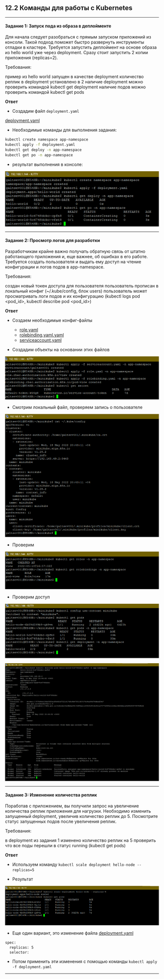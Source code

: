 ## 12.2 Команды для работы с Kubernetes

___
#### Задание 1: Запуск пода из образа в деплойменте
Для начала следует разобраться с прямым запуском приложений из консоли. Такой подход поможет быстро развернуть инструменты отладки в кластере. Требуется запустить деплоймент на основе образа из hello world уже через deployment. Сразу стоит запустить 2 копии приложения (replicas=2).

Требования:

пример из hello world запущен в качестве deployment
количество реплик в deployment установлено в 2
наличие deployment можно проверить командой kubectl get deployment
наличие подов можно проверить командой kubectl get pods

**Ответ**

+ Создадим файл `deployment.yaml`

[deployment.yaml](./file/deployment.yaml)

+ Необходимые команды для выполнения задания:
```bash
kubectl create namespace app-namespace
kubectl apply -f deployment.yaml
kubectl get deploy -n app-namespace
kubectl get po -n app-namespace
```
+ результат выполнения в консоле:

![img.png](./img/1.png)

___
#### Задание 2: Просмотр логов для разработки
Разработчикам крайне важно получать обратную связь от штатно работающего приложения и, еще важнее, об ошибках в его работе. Требуется создать пользователя и выдать ему доступ на чтение конфигурации и логов подов в app-namespace.

Требования:

создан новый токен доступа для пользователя
пользователь прописан в локальный конфиг (~/.kube/config, блок users)
пользователь может просматривать логи подов и их конфигурацию (kubectl logs pod <pod_id>, kubectl describe pod <pod_id>)

**Ответ**

+ Создаем необходимые конфиг-файлы
  + [role.yaml](./file/role.yaml)
  + [rolebinding.yaml.yaml](./file/rolebinding.yaml)
  + [serviceaccount.yaml](./file/serviceaccount.yaml)

+ Создадим объекты на основании этих файлов

![img.png](./img/2.png)

+ Смотрим локальный файл, проверяем запись о пользователе

![img.png](./img/3.png)

+ Проверим 

![img.png](./img/4.png)

+ Проверим доступ

![img.png](./img/5.png)

![img.png](./img/6.png)

___
#### Задание 3: Изменение количества реплик
Поработав с приложением, вы получили запрос на увеличение количества реплик приложения для нагрузки. Необходимо изменить запущенный deployment, увеличив количество реплик до 5. Посмотрите статус запущенных подов после увеличения реплик.

Требования:

в deployment из задания 1 изменено количество реплик на 5
проверить что все поды перешли в статус running (kubectl get pods)

**Ответ**

+ Используем команду `kubectl scale deployment hello-node --replicas=5`

+ Результат

![img.png](./img/7.png)

+ Еще один вариант, это изменение файла [deployment.yaml](./file/deployment.yaml)

```shell
spec:
  replicas: 5
  selector:
```
+ Потом применить эти изменения с помощью команды `kubectl apply -f deployment.yaml`
___